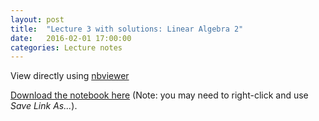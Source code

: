 ```yaml
---
layout: post
title:  "Lecture 3 with solutions: Linear Algebra 2" 
date:   2016-02-01 17:00:00
categories: Lecture notes
---
```


View directly using [nbviewer](http://nbviewer.ipython.org/github/ggorman/Numerical-methods-1/blob/master/notebook/numerical_linear_algebra_2%20solutions.ipynb)

[Download the notebook here](https://raw.githubusercontent.com/ggorman/Numerical-methods-1/master/notebook/numerical_linear_algebra_2%20solutions.ipynb) (Note: you may need to right-click and use *Save Link As...*).

